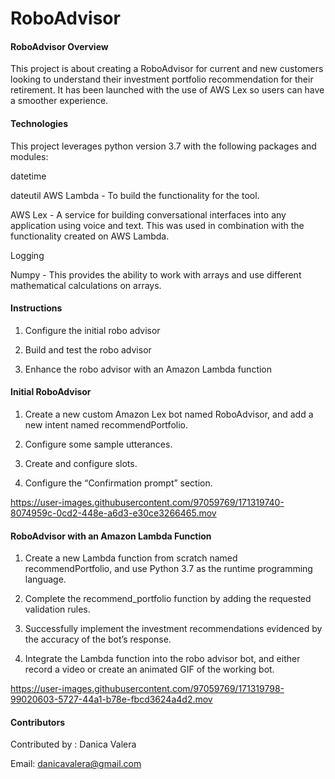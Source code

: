 # RoboAdvisor

#### RoboAdvisor Overview
This project is about creating a RoboAdvisor for current and new customers looking to understand their investment portfolio recommendation for their retirement. It has been launched with the use of AWS Lex so users can have a smoother experience.

#### Technologies
This project leverages python version 3.7 with the following packages and modules:

datetime

dateutil
AWS Lambda - To build the functionality for the tool.

AWS Lex - A service for building conversational interfaces into any application using voice and text. This was used in combination with the functionality created on AWS Lambda.

Logging

Numpy - This provides the ability to work with arrays and use different mathematical calculations on arrays.

#### Instructions
1. Configure the initial robo advisor

2. Build and test the robo advisor

3. Enhance the robo advisor with an Amazon Lambda function

#### Initial RoboAdvisor

1. Create a new custom Amazon Lex bot named RoboAdvisor, and add a new intent named recommendPortfolio. 

2. Configure some sample utterances.

3. Create and configure slots.

4. Configure the “Confirmation prompt” section.

https://user-images.githubusercontent.com/97059769/171319740-8074959c-0cd2-448e-a6d3-e30ce3266465.mov

#### RoboAdvisor with an Amazon Lambda Function

1. Create a new Lambda function from scratch named recommendPortfolio, and use Python 3.7 as the runtime programming language. 

2. Complete the recommend_portfolio function by adding the requested validation rules. 

3. Successfully implement the investment recommendations evidenced by the accuracy of the bot’s response. 

4. Integrate the Lambda function into the robo advisor bot, and either record a video or create an animated GIF of the working bot.

https://user-images.githubusercontent.com/97059769/171319798-99020603-5727-44a1-b78e-fbcd3624a4d2.mov

#### Contributors

Contributed by : Danica Valera

Email: danicavalera@gmail.com

